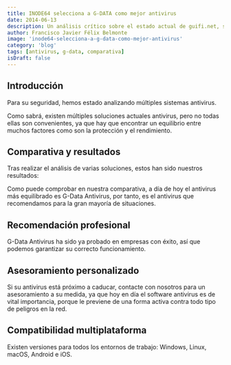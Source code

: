 ```yaml
---
title: INODE64 selecciona a G-DATA como mejor antivirus
date: 2014-06-13
description: Un análisis crítico sobre el estado actual de guifi.net, sus desafíos y propuestas para mejorar esta red libre y colaborativa.
author: Francisco Javier Félix Belmonte
image: 'inode64-selecciona-a-g-data-como-mejor-antivirus'
category: 'blog'
tags: [antivirus, g-data, comparativa]
isDraft: false
---
```


## Introducción

Para su seguridad, hemos estado analizando múltiples sistemas antivirus.

Como sabrá, existen múltiples soluciones actuales antivirus, pero no todas ellas son convenientes, ya que hay que encontrar un equilibrio entre muchos factores como son la protección y el rendimiento.

## Comparativa y resultados

Tras realizar el análisis de varias soluciones, estos han sido nuestros resultados:

Como puede comprobar en nuestra comparativa, a día de hoy el antivirus más equilibrado es G-Data Antivirus, por tanto, es el antivirus que recomendamos para la gran mayoría de situaciones.

## Recomendación profesional

G-Data Antivirus ha sido ya probado en empresas con éxito, así que podemos garantizar su correcto funcionamiento.

## Asesoramiento personalizado

Si su antivirus está próximo a caducar, contacte con nosotros para un asesoramiento a su medida, ya que hoy en día el software antivirus es de vital importancia, porque le previene de una forma activa contra todo tipo de peligros en la red.

## Compatibilidad multiplataforma

Existen versiones para todos los entornos de trabajo: Windows, Linux, macOS, Android e iOS.
